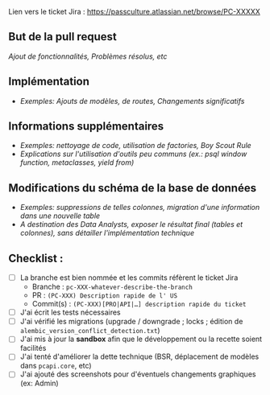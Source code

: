 Lien vers le ticket Jira : https://passculture.atlassian.net/browse/PC-XXXXX

## But de la pull request

_Ajout de fonctionnalités, Problèmes résolus, etc_

## Implémentation

- _Exemples: Ajouts de modèles, de routes, Changements significatifs_

## Informations supplémentaires

- _Exemples: nettoyage de code, utilisation de factories, Boy Scout Rule_
- _Explications sur l'utilisation d'outils peu communs (ex.: psql window function, metaclasses, yield from)_

## Modifications du schéma de la base de données

- _Exemples: suppressions de telles colonnes, migration d'une information dans une nouvelle table_
- _A destination des Data Analysts, exposer le résultat final (tables et colonnes), sans détailler l'implémentation technique_

## Checklist :

- [ ] La branche est bien nommée et les commits réfèrent le ticket Jira
  - Branche : `pc-XXX-whatever-describe-the-branch`
  - PR : `(PC-XXX) Description rapide de l' US`
  - Commit(s) : `(PC-XXX)[PRO|API|…] description rapide du ticket`
- [ ] J'ai écrit les tests nécessaires
- [ ] J'ai vérifié les migrations (upgrade / downgrade ; locks ; édition de `alembic_version_conflict_detection.txt`)
- [ ] J'ai mis à jour la **sandbox** afin que le développement ou la recette soient facilités
- [ ] J'ai tenté d'améliorer la dette technique (BSR, déplacement de modèles dans `pcapi.core`, etc)
- [ ] J'ai ajouté des screenshots pour d'éventuels changements graphiques (ex: Admin)
